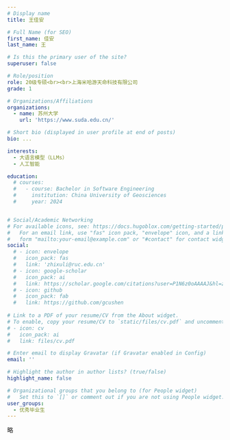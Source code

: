 ```yaml
---
# Display name
title: 王佳安

# Full Name (for SEO)
first_name: 佳安
last_name: 王

# Is this the primary user of the site?
superuser: false

# Role/position
role: 20级专硕<br><br>上海米哈游天命科技有限公司
grade: 1

# Organizations/Affiliations
organizations:
  - name: 苏州大学
    url: 'https://www.suda.edu.cn/'

# Short bio (displayed in user profile at end of posts)
bio: ...

interests:
  - 大语言模型（LLMs）
  - 人工智能

education:
  # courses:
  #   - course: Bachelor in Software Engineering
  #     institution: China University of Geosciences
  #     year: 2024


# Social/Academic Networking
# For available icons, see: https://docs.hugoblox.com/getting-started/page-builder/#icons
#   For an email link, use "fas" icon pack, "envelope" icon, and a link in the
#   form "mailto:your-email@example.com" or "#contact" for contact widget.
social:
  # - icon: envelope
  #   icon_pack: fas
  #   link: 'zhixuli@ruc.edu.cn'
  # - icon: google-scholar
  #   icon_pack: ai
  #   link: https://scholar.google.com/citations?user=P1N6z0oAAAAJ&hl=zh-CN&oi=ao
  # - icon: github
  #   icon_pack: fab
  #   link: https://github.com/gcushen
  
# Link to a PDF of your resume/CV from the About widget.
# To enable, copy your resume/CV to `static/files/cv.pdf` and uncomment the lines below.
# - icon: cv
#   icon_pack: ai
#   link: files/cv.pdf

# Enter email to display Gravatar (if Gravatar enabled in Config)
email: ''

# Highlight the author in author lists? (true/false)
highlight_name: false

# Organizational groups that you belong to (for People widget)
#   Set this to `[]` or comment out if you are not using People widget.
user_groups:
  - 优秀毕业生
---
```


略